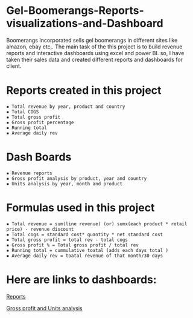 # Gel-Boomerangs-Reports-visualizations-and-Dashboard
Boomerangs Incorporated sells gel boomerangs in different sites like amazon, ebay etc,. The main task of the this project is to build revenue reports and interactive dashboards using excel and power BI. so, I have taken their sales data and created different reports and dashboards for client.


# Reports created in this project 
	▪ Total revenue by year, product and country
	▪ Total COGS 
	▪ Total gross profit 
	▪ Gross profit percentage 
	▪ Running total 
	▪ Average daily rev 
	
# Dash Boards 
	▪ Revenue reports 
	▪ Gross profit analysis by product, year and country
	▪ Units analysis by year, month and product

# Formulas used in this project

  	▪ Total revenue = sum(line revenue) (or) sumx(each product * retail price) - revenue discount
	▪ Total cogs = standard cost* quantity * net standard cost
	▪ Total gross profit = total rev - total cogs
	▪ Gross profit % = Total gross profit / total rev
	▪ Running total = cummulative toatal (adds each days total )
  	▪ Average daily rev = toatal revenue of that month/30 days


# Here are links to dashboards:
[Reports](https://app.powerbi.com/groups/7aea0391-541a-4b86-97ec-dac690eb0521/dashboards/f338ceda-dbc8-4c6c-b9a7-98acc37fe3b9?ctid=ee327874-4c53-4afc-b9ff-7eff8190191a)

[Gross profit and Units analysis](https://app.powerbi.com/groups/7aea0391-541a-4b86-97ec-dac690eb0521/dashboards/10344176-46e1-4a70-8c59-d9dd75a2b741?ctid=ee327874-4c53-4afc-b9ff-7eff8190191a)
